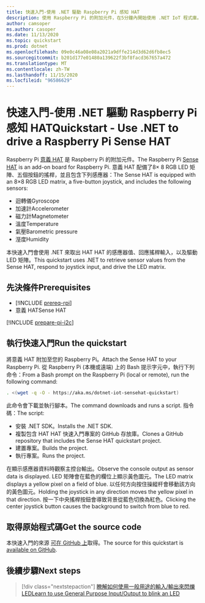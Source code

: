 ```yaml
---
title: 快速入門-使用 .NET 驅動 Raspberry Pi 感知 HAT
description: 使用 Raspberry Pi 的附加元件，在5分鐘內開始使用 .NET IoT 程式庫。
author: camsoper
ms.author: casoper
ms.date: 11/13/2020
ms.topic: quickstart
ms.prod: dotnet
ms.openlocfilehash: 09e0c46a08e08a2021a9dffe214d3d62d6fb8ec5
ms.sourcegitcommit: b201d177e01480a139622f3bf8facd367657a472
ms.translationtype: MT
ms.contentlocale: zh-TW
ms.lasthandoff: 11/15/2020
ms.locfileid: "96586629"
---
```

# <a name="quickstart---use-net-to-drive-a-raspberry-pi-sense-hat"></a><span data-ttu-id="7c873-103">快速入門-使用 .NET 驅動 Raspberry Pi 感知 HAT</span><span class="sxs-lookup"><span data-stu-id="7c873-103">Quickstart - Use .NET to drive a Raspberry Pi Sense HAT</span></span>

<span data-ttu-id="7c873-104">Raspberry Pi [意義 HAT](https://www.raspberrypi.org/products/sense-hat/) <span class="docon docon-navigate-external x-hidden-focus"></span> 是 Raspberry Pi 的附加元件。</span><span class="sxs-lookup"><span data-stu-id="7c873-104">The Raspberry Pi [Sense HAT](https://www.raspberrypi.org/products/sense-hat/) <span class="docon docon-navigate-external x-hidden-focus"></span> is an add-on board for Raspberry Pi.</span></span> <span data-ttu-id="7c873-105">意義 HAT 配備了8× 8 RGB LED 矩陣、五個按鈕的搖桿，並且包含下列感應器：</span><span class="sxs-lookup"><span data-stu-id="7c873-105">The Sense HAT is equipped with an 8×8 RGB LED matrix, a five-button joystick, and includes the following sensors:</span></span>

- <span data-ttu-id="7c873-106">迴轉儀</span><span class="sxs-lookup"><span data-stu-id="7c873-106">Gyroscope</span></span>
- <span data-ttu-id="7c873-107">加速計</span><span class="sxs-lookup"><span data-stu-id="7c873-107">Accelerometer</span></span>
- <span data-ttu-id="7c873-108">磁力計</span><span class="sxs-lookup"><span data-stu-id="7c873-108">Magnetometer</span></span>
- <span data-ttu-id="7c873-109">溫度</span><span class="sxs-lookup"><span data-stu-id="7c873-109">Temperature</span></span>
- <span data-ttu-id="7c873-110">氣壓</span><span class="sxs-lookup"><span data-stu-id="7c873-110">Barometric pressure</span></span>
- <span data-ttu-id="7c873-111">溼度</span><span class="sxs-lookup"><span data-stu-id="7c873-111">Humidity</span></span>

<span data-ttu-id="7c873-112">本快速入門會使用 .NET 來取出 HAT HAT 的感應器值、回應搖桿輸入，以及驅動 LED 矩陣。</span><span class="sxs-lookup"><span data-stu-id="7c873-112">This quickstart uses .NET to retrieve sensor values from the Sense HAT, respond to joystick input, and drive the LED matrix.</span></span>

## <a name="prerequisites"></a><span data-ttu-id="7c873-113">先決條件</span><span class="sxs-lookup"><span data-stu-id="7c873-113">Prerequisites</span></span>

- [!INCLUDE [prereq-rpi](../includes/prereq-rpi.md)]
- <span data-ttu-id="7c873-114">意義 HAT</span><span class="sxs-lookup"><span data-stu-id="7c873-114">Sense HAT</span></span>

[!INCLUDE [prepare-pi-i2c](../includes/prepare-pi-i2c.md)]

## <a name="run-the-quickstart"></a><span data-ttu-id="7c873-115">執行快速入門</span><span class="sxs-lookup"><span data-stu-id="7c873-115">Run the quickstart</span></span>

<span data-ttu-id="7c873-116">將意義 HAT 附加至您的 Raspberry Pi。</span><span class="sxs-lookup"><span data-stu-id="7c873-116">Attach the Sense HAT to your Raspberry Pi.</span></span> <span data-ttu-id="7c873-117">從 Raspberry Pi (本機或遠端) 上的 Bash 提示字元中，執行下列命令：</span><span class="sxs-lookup"><span data-stu-id="7c873-117">From a Bash prompt on the Raspberry Pi (local or remote), run the following command:</span></span>

```bash
. <(wget -q -O - https://aka.ms/dotnet-iot-sensehat-quickstart)
```

<span data-ttu-id="7c873-118">此命令會下載並執行腳本。</span><span class="sxs-lookup"><span data-stu-id="7c873-118">The command downloads and runs a script.</span></span> <span data-ttu-id="7c873-119">指令碼：</span><span class="sxs-lookup"><span data-stu-id="7c873-119">The script:</span></span>

- <span data-ttu-id="7c873-120">安裝 .NET SDK。</span><span class="sxs-lookup"><span data-stu-id="7c873-120">Installs the .NET SDK.</span></span>
- <span data-ttu-id="7c873-121">複製包含 HAT HAT 快速入門專案的 GitHub 存放庫。</span><span class="sxs-lookup"><span data-stu-id="7c873-121">Clones a GitHub repository that includes the Sense HAT quickstart project.</span></span>
- <span data-ttu-id="7c873-122">建置專案。</span><span class="sxs-lookup"><span data-stu-id="7c873-122">Builds the project.</span></span>
- <span data-ttu-id="7c873-123">執行專案。</span><span class="sxs-lookup"><span data-stu-id="7c873-123">Runs the project.</span></span>

<span data-ttu-id="7c873-124">在顯示感應器資料時觀察主控台輸出。</span><span class="sxs-lookup"><span data-stu-id="7c873-124">Observe the console output as sensor data is displayed.</span></span> <span data-ttu-id="7c873-125">LED 矩陣會在藍色的欄位上顯示黃色圖元。</span><span class="sxs-lookup"><span data-stu-id="7c873-125">The LED matrix displays a yellow pixel on a field of blue.</span></span> <span data-ttu-id="7c873-126">以任何方向按住操縱杆會移動該方向的黃色圖元。</span><span class="sxs-lookup"><span data-stu-id="7c873-126">Holding the joystick in any direction moves the yellow pixel in that direction.</span></span> <span data-ttu-id="7c873-127">按一下中央搖桿按鈕會導致背景從藍色切換為紅色。</span><span class="sxs-lookup"><span data-stu-id="7c873-127">Clicking the center joystick button causes the background to switch from blue to red.</span></span>

## <a name="get-the-source-code"></a><span data-ttu-id="7c873-128">取得原始程式碼</span><span class="sxs-lookup"><span data-stu-id="7c873-128">Get the source code</span></span>

<span data-ttu-id="7c873-129">本快速入門的來源 [可在 GitHub 上](https://github.com/MicrosoftDocs/dotnet-iot-assets/tree/master/quickstarts/SenseHat.Quickstart)取得。</span><span class="sxs-lookup"><span data-stu-id="7c873-129">The source for this quickstart is [available on GitHub](https://github.com/MicrosoftDocs/dotnet-iot-assets/tree/master/quickstarts/SenseHat.Quickstart).</span></span> <span class="docon docon-navigate-external x-hidden-focus"></span>

## <a name="next-steps"></a><span data-ttu-id="7c873-130">後續步驟</span><span class="sxs-lookup"><span data-stu-id="7c873-130">Next steps</span></span>

> [!div class="nextstepaction"]
> [<span data-ttu-id="7c873-131">瞭解如何使用一般用途的輸入/輸出來閃爍 LED</span><span class="sxs-lookup"><span data-stu-id="7c873-131">Learn to use General Purpose Input/Output to blink an LED</span></span>](../tutorials/blink-led.md)
